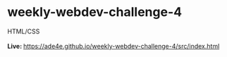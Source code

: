 # weekly-webdev-challenge-4
HTML/CSS <br><br>
<b>Live: </b>https://ade4e.github.io/weekly-webdev-challenge-4/src/index.html

